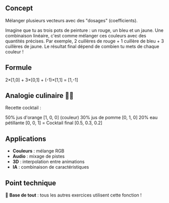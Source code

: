 ## Concept
Mélanger plusieurs vecteurs avec des "dosages" (coefficients).

Imagine que tu as trois pots de peinture : un rouge, un bleu et un jaune. Une combinaison linéaire, c'est comme mélanger ces couleurs avec des quantités précises. Par exemple, 2 cuillères de rouge + 1 cuillère de bleu + 3 cuillères de jaune. Le résultat final dépend de combien tu mets de chaque couleur !

## Formule
2×[1,0] + 3×[0,1] + (-1)×[1,1] = [1,-1]

## Analogie culinaire 👨‍🍳
Recette cocktail :

50% jus d'orange [1, 0, 0] (couleur)
30% jus de pomme [0, 1, 0]
20% eau pétillante [0, 0, 1]
= Cocktail final [0.5, 0.3, 0.2]


## Applications
- **Couleurs** : mélange RGB
- **Audio** : mixage de pistes
- **3D** : interpolation entre animations
- **IA** : combinaison de caractéristiques

## Point technique
🎯 **Base de tout** : tous les autres exercices utilisent cette fonction !
